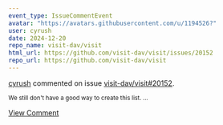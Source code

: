 ```yaml
---
event_type: IssueCommentEvent
avatar: "https://avatars.githubusercontent.com/u/1194526?"
user: cyrush
date: 2024-12-20
repo_name: visit-dav/visit
html_url: https://github.com/visit-dav/visit/issues/20152
repo_url: https://github.com/visit-dav/visit
---
```


<a href='https://github.com/cyrush' target='_blank'>cyrush</a> commented on issue <a href='https://github.com/visit-dav/visit/issues/20152' target='_blank'>visit-dav/visit#20152</a>.

<small>We still don't have a good way to create this list....</small>

<a href='https://github.com/visit-dav/visit/issues/20152' target='_blank'>View Comment</a>